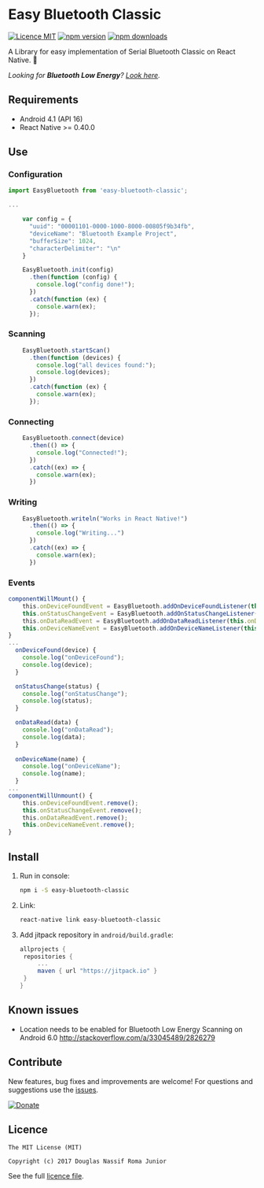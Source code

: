 # Easy Bluetooth Classic

[![Licence MIT](https://img.shields.io/badge/licence-MIT-blue.svg)](https://github.com/douglasjunior/react-native-easybluetooth-classic/blob/master/LICENSE)
[![npm version](https://img.shields.io/npm/v/easy-bluetooth-classic.svg)](https://www.npmjs.com/package/easy-bluetooth-classic)
[![npm downloads](https://img.shields.io/npm/dt/easy-bluetooth-classic.svg)](#install)

A Library for easy implementation of Serial Bluetooth Classic on React Native. 💙

_Looking for **Bluetooth Low Energy**? [Look here](https://github.com/douglasjunior/react-native-easybluetooth-le)._

## Requirements

- Android 4.1 (API 16)
- React Native >= 0.40.0

## Use

### Configuration

```javascript
import EasyBluetooth from 'easy-bluetooth-classic';

...

    var config = {
      "uuid": "00001101-0000-1000-8000-00805f9b34fb",
      "deviceName": "Bluetooth Example Project",
      "bufferSize": 1024,
      "characterDelimiter": "\n"
    }

    EasyBluetooth.init(config)
      .then(function (config) {
        console.log("config done!");
      })
      .catch(function (ex) {
        console.warn(ex);
      });
```

### Scanning

```javascript
    EasyBluetooth.startScan()
      .then(function (devices) {
        console.log("all devices found:");
        console.log(devices);
      })
      .catch(function (ex) {
        console.warn(ex);
      });
```

### Connecting

```javascript
    EasyBluetooth.connect(device)
      .then(() => {
        console.log("Connected!");
      })
      .catch((ex) => {
        console.warn(ex);
      })
```

### Writing

```javascript
    EasyBluetooth.writeln("Works in React Native!")
      .then(() => {
        console.log("Writing...")
      })
      .catch((ex) => {
        console.warn(ex);
      })
```

### Events

```javascript
componentWillMount() {
    this.onDeviceFoundEvent = EasyBluetooth.addOnDeviceFoundListener(this.onDeviceFound.bind(this));
    this.onStatusChangeEvent = EasyBluetooth.addOnStatusChangeListener(this.onStatusChange.bind(this));
    this.onDataReadEvent = EasyBluetooth.addOnDataReadListener(this.onDataRead.bind(this));
    this.onDeviceNameEvent = EasyBluetooth.addOnDeviceNameListener(this.onDeviceName.bind(this));
}
...
  onDeviceFound(device) {
    console.log("onDeviceFound");
    console.log(device);
  }

  onStatusChange(status) {
    console.log("onStatusChange");
    console.log(status);
  }

  onDataRead(data) {
    console.log("onDataRead");
    console.log(data);
  }
  
  onDeviceName(name) {
    console.log("onDeviceName");
    console.log(name);
  }
...
componentWillUnmount() {
    this.onDeviceFoundEvent.remove();
    this.onStatusChangeEvent.remove();
    this.onDataReadEvent.remove();
    this.onDeviceNameEvent.remove();
}
```

## Install 

1. Run in console:
   ```bash
   npm i -S easy-bluetooth-classic
   ```

2. Link:
   ```bash
   react-native link easy-bluetooth-classic
   ```
    
2. Add jitpack repository in `android/build.gradle`:
   ```gradle
   allprojects {
    repositories {
        ...
        maven { url "https://jitpack.io" }
    }
   }

   ```
 
## Known issues

- Location needs to be enabled for Bluetooth Low Energy Scanning on Android 6.0 http://stackoverflow.com/a/33045489/2826279
 
## Contribute

New features, bug fixes and improvements are welcome! For questions and suggestions use the [issues](https://github.com/douglasjunior/react-native-easybluetooth-le/issues).

[![Donate](https://www.paypalobjects.com/en_US/i/btn/btn_donateCC_LG.gif)](https://www.paypal.com/cgi-bin/webscr?cmd=_s-xclick&hosted_button_id=E32BUP77SVBA2)

## Licence

```
The MIT License (MIT)

Copyright (c) 2017 Douglas Nassif Roma Junior
```

See the full [licence file](https://github.com/douglasjunior/react-native-easybluetooth-classic/blob/master/LICENSE).
